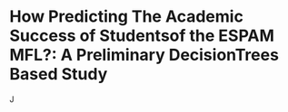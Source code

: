 # How Predicting The Academic Success of Studentsof the ESPAM MFL?: A Preliminary DecisionTrees Based Study
J
